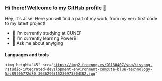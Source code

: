 ### Hi there! Wellcome to my GitHub profile 👋

Hey, it´s Jose! Here you will find a part of my work, from my very first code to my latest project!

- 🔭 I’m currently studying at CUNEF
- 🌱 I’m currently learning PowerBI
- 💬 Ask me about anytging

#### Languages and tools
<code><img height="45" src="https://img2.freepng.es/20180407/soq/kisspng-rstudio-integrated-development-environment-compute-blue-technology-5ac89f06772d80.3036296515230973504882.jpg"
